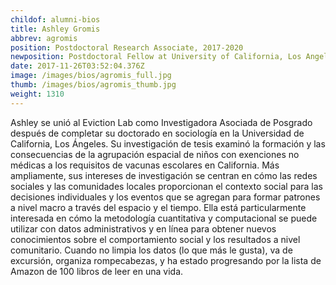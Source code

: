 ```yaml
---
childof: alumni-bios
title: Ashley Gromis
abbrev: agromis
position: Postdoctoral Research Associate, 2017-2020
newposition: Postdoctoral Fellow at University of California, Los Angeles
date: 2017-11-26T03:52:04.376Z
image: /images/bios/agromis_full.jpg
thumb: /images/bios/agromis_thumb.jpg
weight: 1310
---
```

Ashley se unió al Eviction Lab como Investigadora Asociada de Posgrado después de completar su doctorado en sociología en la Universidad de California, Los Ángeles. Su investigación de tesis examinó la formación y las consecuencias de la agrupación espacial de niños con exenciones no médicas a los requisitos de vacunas escolares en California. Más ampliamente, sus intereses de investigación se centran en cómo las redes sociales y las comunidades locales proporcionan el contexto social para las decisiones individuales y los eventos que se agregan para formar patrones a nivel macro a través del espacio y el tiempo. Ella está particularmente interesada en cómo la metodología cuantitativa y computacional se puede utilizar con datos administrativos y en línea para obtener nuevos conocimientos sobre el comportamiento social y los resultados a nivel comunitario. Cuando no limpia los datos (lo que más le gusta), va de excursión, organiza rompecabezas, y ha estado progresando por la lista de Amazon de 100 libros de leer en una vida.